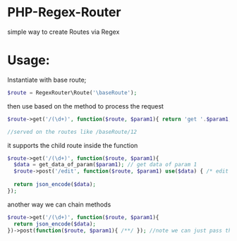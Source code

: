 # PHP-Regex-Router

simple way to create Routes via Regex

# Usage:

Instantiate with base route;

```php
$route = RegexRouter\Route('\baseRoute');
```
then use based on the method to process the request

```php
$route->get('/(\d+)', function($route, $param1){ return 'get '.$param1; }); //make sure you add bracket between the regex you want to get as argument

//served on the routes like /baseRoute/12  
```

it supports the child route inside the function 

```php
$route->get('/(\d+)', function($route, $param1){ 
  $data = get_data_of_param($param1); // get data of param 1
  $route->post('/edit', function($route, $param1) use($data) { /* edit data of param 1 */ }); //this served on the routes like /baseRoute/12/edit of post method
  
  return json_encode($data); 
}); 
```

another way we can chain methods  

```php
$route->get('/(\d+)', function($route, $param1){
  return json_encode($data); 
})->post(function($route, $param1){ /**/ }); //note we can just pass the function to process the request of route like /baseRoute/12  
```
